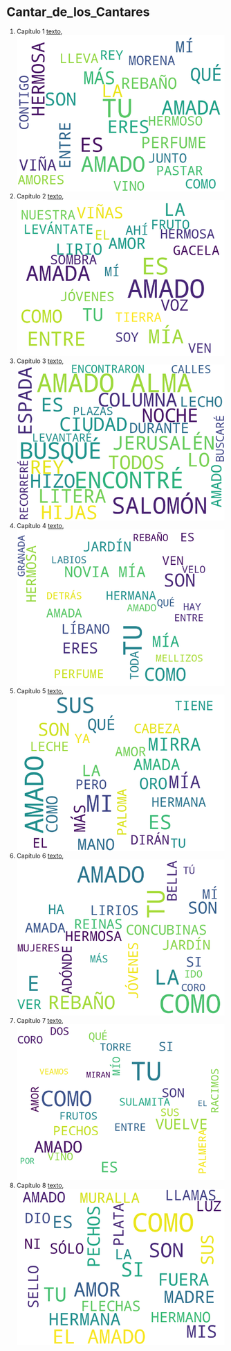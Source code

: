 # Cantar_de_los_Cantares

1. Capítulo 1 [texto](texto_filtrado/AT/Cant/Cant_1.txt), ![imagen](nube_de_palabras/AT/Cant/Cant_1.png)
2. Capítulo 2 [texto](texto_filtrado/AT/Cant/Cant_2.txt), ![imagen](nube_de_palabras/AT/Cant/Cant_2.png)
3. Capítulo 3 [texto](texto_filtrado/AT/Cant/Cant_3.txt), ![imagen](nube_de_palabras/AT/Cant/Cant_3.png)
4. Capítulo 4 [texto](texto_filtrado/AT/Cant/Cant_4.txt), ![imagen](nube_de_palabras/AT/Cant/Cant_4.png)
5. Capítulo 5 [texto](texto_filtrado/AT/Cant/Cant_5.txt), ![imagen](nube_de_palabras/AT/Cant/Cant_5.png)
6. Capítulo 6 [texto](texto_filtrado/AT/Cant/Cant_6.txt), ![imagen](nube_de_palabras/AT/Cant/Cant_6.png)
7. Capítulo 7 [texto](texto_filtrado/AT/Cant/Cant_7.txt), ![imagen](nube_de_palabras/AT/Cant/Cant_7.png)
8. Capítulo 8 [texto](texto_filtrado/AT/Cant/Cant_8.txt), ![imagen](nube_de_palabras/AT/Cant/Cant_8.png)
